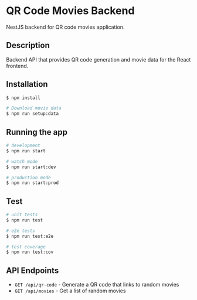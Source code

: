 # QR Code Movies Backend

NestJS backend for QR code movies application.

## Description

Backend API that provides QR code generation and movie data for the React frontend.

## Installation

```bash
$ npm install

# Download movie data
$ npm run setup:data
```

## Running the app

```bash
# development
$ npm run start

# watch mode
$ npm run start:dev

# production mode
$ npm run start:prod
```

## Test

```bash
# unit tests
$ npm run test

# e2e tests
$ npm run test:e2e

# test coverage
$ npm run test:cov
```

## API Endpoints

- `GET /api/qr-code` - Generate a QR code that links to random movies
- `GET /api/movies` - Get a list of random movies